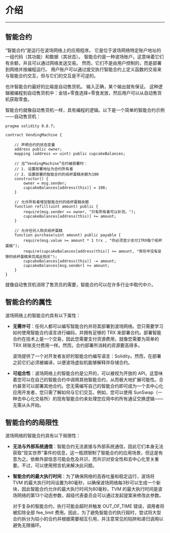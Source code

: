 # 介绍

***

## 智能合约

“智能合约”是运行在波场网络上的应用程序。
它是位于波场网络特定账户地址的一组代码（其功能）和数据（其状态）。
智能合约是一种波场账户。这意味着它们有余额，并且可以通过网络发送交易。
然而，它们不是由用户控制的，而是部署到网络并按编程运行。
用户账户可以通过提交执行智能合约上定义函数的交易来与智能合约交互，但与它们的交互是不可逆的。

也许智能合约最好的比喻是自动售货机。
输入正确，某个输出就有保证。
这种逻辑被编程到自动售货机中：金钱+零食选择=零食发放，然后用户可以从自动售货机获取零食。

智能合约就像自动售货机一样，具有编程的逻辑。以下是一个简单的智能合约示例——自动售货机：

```solidity
pragma solidity 0.8.7;

contract VendingMachine {

    // 声明合约的状态变量
    address public owner;
    mapping (address => uint) public cupcakeBalances;

    // 当“VendingMachine”合约被部署时：
    // 1. 设置部署地址为合约所有者
    // 2. 设置部署的智能合约的纸杯蛋糕余额为100
    constructor() {
        owner = msg.sender;
        cupcakeBalances[address(this)] = 100;
    }

    // 允许所有者增加智能合约的纸杯蛋糕余额
    function refill(uint amount) public {
        require(msg.sender == owner, "只有所有者可以补货。");
        cupcakeBalances[address(this)] += amount;
    }

    // 允许任何人购买纸杯蛋糕
    function purchase(uint amount) public payable {
        require(msg.value >= amount * 1 trx , "你必须至少支付1TRX每个纸杯蛋糕");
        require(cupcakeBalances[address(this)] >= amount, "库存中没有足够的纸杯蛋糕来完成此购买");
        cupcakeBalances[address(this)] -= amount;
        cupcakeBalances[msg.sender] += amount;
    }
}
```

就像自动售货机消除了售货员的需要，智能合约可以在许多行业中取代中介。


## 智能合约的属性

波场网络上的智能合约具有以下属性：

- **无需许可**：任何人都可以编写智能合约并将其部署到波场网络。您只需要学习如何使用智能合约语言进行编码，并拥有足够的 TRX 来部署合约。部署智能合约在技术上是一个交易，因此您需要支付资源费用，就像您需要为简单的 TRX 转账支付费用一样。然而，合约部署所消耗的资源要高得多。

    波场提供了一个对开发者友好的智能合约编写语言：Solidity。然而，在部署之前它们必须被编译，以便波场虚拟机能够解释并存储合约。

- **可组合性**：波场网络上的智能合约是公开的，可以被视为开放的 API。这意味着您可以在自己的智能合约中调用其他智能合约，从而极大地扩展可能性。合约甚至可以部署其他合约。您无需编写自己的智能合约即可成为一个去中心化应用开发者，您只需了解如何与它们交互。例如，您可以使用 SunSwap（一种去中心化交易所）的现有智能合约来处理您应用中的所有通证交换逻辑——无需从头开始。


## 智能合约的局限性

波场网络的智能合约具有以下局限性：

 - **无法与外部系统通信**：智能合约无法直接与外部系统通信，因此它们本身无法获取“现实世界”事件的信息，这一瓶颈限制了智能合约的应用场景，但这是有意为之。依赖外部信息可能会危及共识，而共识对安全性和去中心化至关重要。不过，可以使用预言机来解决此问题。

 - **智能合约的最大执行时间**：为了确保网络的高吞吐量和稳定运行，波场将 TVM 的最大执行时间设置为80毫秒，以确保波场网络每3秒可以生成一个新块，因此智能合约允许的最大执行时间为80毫秒。TVM 的最大执行时间是波场网络的第13个动态参数，超级代表委员会可以通过发起提案来修改此参数。

    对于复杂的智能合约，执行可能会超时并触发 OUT_OF_TIME 错误，调用者将被扣除全部 fee_limit 费用。因此，为了避免智能合约执行超时，尝试将大型合约拆分为较小的合约并根据需要相互引用，并注意常见的陷阱和递归调用以避免无限循环。